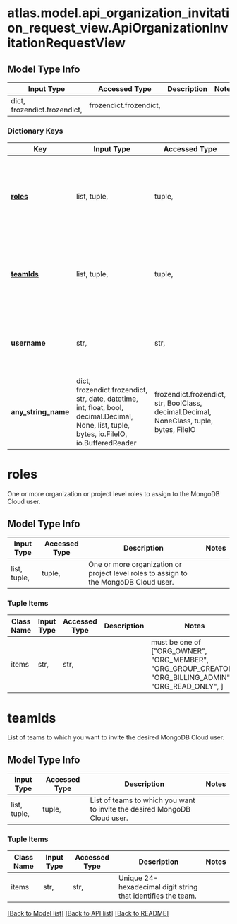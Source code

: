 # atlas.model.api_organization_invitation_request_view.ApiOrganizationInvitationRequestView

## Model Type Info
Input Type | Accessed Type | Description | Notes
------------ | ------------- | ------------- | -------------
dict, frozendict.frozendict,  | frozendict.frozendict,  |  | 

### Dictionary Keys
Key | Input Type | Accessed Type | Description | Notes
------------ | ------------- | ------------- | ------------- | -------------
**[roles](#roles)** | list, tuple,  | tuple,  | One or more organization or project level roles to assign to the MongoDB Cloud user. | [optional] 
**[teamIds](#teamIds)** | list, tuple,  | tuple,  | List of teams to which you want to invite the desired MongoDB Cloud user. | [optional] 
**username** | str,  | str,  | Email address that belongs to the desired MongoDB Cloud user. | [optional] 
**any_string_name** | dict, frozendict.frozendict, str, date, datetime, int, float, bool, decimal.Decimal, None, list, tuple, bytes, io.FileIO, io.BufferedReader | frozendict.frozendict, str, BoolClass, decimal.Decimal, NoneClass, tuple, bytes, FileIO | any string name can be used but the value must be the correct type | [optional]

# roles

One or more organization or project level roles to assign to the MongoDB Cloud user.

## Model Type Info
Input Type | Accessed Type | Description | Notes
------------ | ------------- | ------------- | -------------
list, tuple,  | tuple,  | One or more organization or project level roles to assign to the MongoDB Cloud user. | 

### Tuple Items
Class Name | Input Type | Accessed Type | Description | Notes
------------- | ------------- | ------------- | ------------- | -------------
items | str,  | str,  |  | must be one of ["ORG_OWNER", "ORG_MEMBER", "ORG_GROUP_CREATOR", "ORG_BILLING_ADMIN", "ORG_READ_ONLY", ] 

# teamIds

List of teams to which you want to invite the desired MongoDB Cloud user.

## Model Type Info
Input Type | Accessed Type | Description | Notes
------------ | ------------- | ------------- | -------------
list, tuple,  | tuple,  | List of teams to which you want to invite the desired MongoDB Cloud user. | 

### Tuple Items
Class Name | Input Type | Accessed Type | Description | Notes
------------- | ------------- | ------------- | ------------- | -------------
items | str,  | str,  | Unique 24-hexadecimal digit string that identifies the team. | 

[[Back to Model list]](../../README.md#documentation-for-models) [[Back to API list]](../../README.md#documentation-for-api-endpoints) [[Back to README]](../../README.md)

